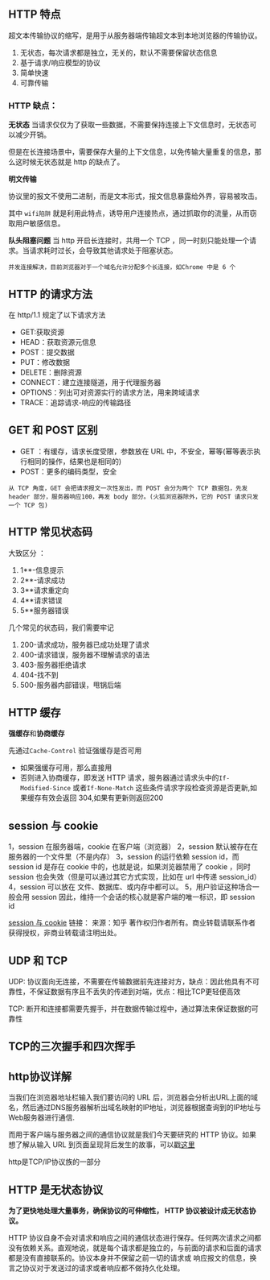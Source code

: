 ## HTTP 特点
超文本传输协议的缩写，是用于从服务器端传输超文本到本地浏览器的传输协议。
1. 无状态，每次请求都是独立，无关的，默认不需要保留状态信息
2. 基于请求/响应模型的协议
3. 简单快速
4. 可靠传输

### HTTP 缺点：
**无状态**
当请求仅仅为了获取一些数据，不需要保持连接上下文信息时，无状态可以减少开销。

但是在长连接场景中，需要保存大量的上下文信息，以免传输大量重复的信息，那么这时候无状态就是 http 的缺点了。

**明文传输**

协议里的报文不使用二进制，而是文本形式，报文信息暴露给外界，容易被攻击。

其中 ```wifi陷阱``` 就是利用此特点，诱导用户连接热点，通过抓取你的流量，从而窃取用户敏感信息。

**队头阻塞问题**
当 http 开启长连接时，共用一个 TCP ，同一时刻只能处理一个请求。当请求耗时过长，会导致其他请求处于阻塞状态。
```！
并发连接解决，目前浏览器对于一个域名允许分配多个长连接，如Chrome 中是 6 个
```

## HTTP 的请求方法
在 http/1.1 规定了以下请求方法
- GET:获取资源
- HEAD：获取资源元信息
- POST：提交数据
- PUT：修改数据
- DELETE：删除资源
- CONNECT：建立连接隧道，用于代理服务器
- OPTIONS：列出可对资源实行的请求方法，用来跨域请求
- TRACE：追踪请求-响应的传输路径

## GET 和 POST 区别
- GET ：有缓存，请求长度受限，参数放在 URL 中，不安全，幂等(幂等表示执行相同的操作，结果也是相同的)
- POST：更多的编码类型，安全
```!
从 TCP 角度，GET 会把请求报文一次性发出，而 POST 会分为两个 TCP 数据包，先发 header 部分，服务器响应100，再发 body 部分。(火狐浏览器除外，它的 POST 请求只发一个 TCP 包)
```
## HTTP 常见状态码

大致区分 ：

1. 1**-信息提示
2. 2**-请求成功
3. 3**请求重定向
4. 4**请求错误
5. 5**服务器错误

几个常见的状态码，我们需要牢记

1. 200-请求成功，服务器已成功处理了请求
2. 400-请求错误，服务器不理解请求的语法
3. 403-服务器拒绝请求
4. 404-找不到
5. 500-服务器内部错误，甩锅后端

## HTTP 缓存
**强缓存**和**协商缓存**

先通过```Cache-Control``` 验证强缓存是否可用

- 如果强缓存可用，那么直接用
- 否则进入协商缓存，即发送 HTTP 请求，服务器通过请求头中的```If-Modified-Since``` 或者```If-None-Match``` 这些条件请求字段检查资源是否更新,如果缓存有效会返回 304,如果有更新则返回200

## session 与 cookie
1，session 在服务器端，cookie 在客户端（浏览器）
2，session 默认被存在在服务器的一个文件里（不是内存）
3，session 的运行依赖 session id，而 session id 是存在 cookie 中的，也就是说，如果浏览器禁用了 cookie ，同时 session 也会失效（但是可以通过其它方式实现，比如在 url 中传递 session_id）
4，session 可以放在 文件、数据库、或内存中都可以。
5，用户验证这种场合一般会用 session 因此，维持一个会话的核心就是客户端的唯一标识，即 session id

[session 与 cookie](https://www.zhihu.com/question/19786827/answer/21643186)
链接：
来源：知乎
著作权归作者所有。商业转载请联系作者获得授权，非商业转载请注明出处。
## UDP 和 TCP

UDP:	协议面向无连接，不需要在传输数据前先连接对方，缺点：因此他具有不可靠性，不保证数据有序且不丢失的传递到对端，优点：相比TCP更轻便高效

TCP:	断开和连接都需要先握手，并在数据传输过程中，通过算法来保证数据的可靠性

## TCP的三次握手和四次挥手




## http协议详解



当我们在浏览器地址栏输入我们要访问的 URL 后，浏览器会分析出URL上面的域名，然后通过DNS服务器解析出域名映射的IP地址，浏览器根据查询到的IP地址与Web服务器进行通信.

而用于客户端与服务器之间的通信协议就是我们今天要研究的 HTTP 协议。如果想了解从输入 URL 到页面呈现背后发生的故事，可以戳[这里](./HTTP.md)

http是TCP/IP协议族的一部分



## HTTP 是无状态协议

**为了更快地处理大量事务，确保协议的可伸缩性， HTTP 协议被设计成无状态协议。**

HTTP 协议自身不会对请求和响应之间的通信状态进行保存。任何两次请求之间都没有依赖关系。直观地说，就是每个请求都是独立的，与前面的请求和后面的请求都是没有直接联系的。协议本身并不保留之前一切的请求或 响应报文的信息，换言之协议对于发送过的请求或者响应都不做持久化处理。




<Vssue/>